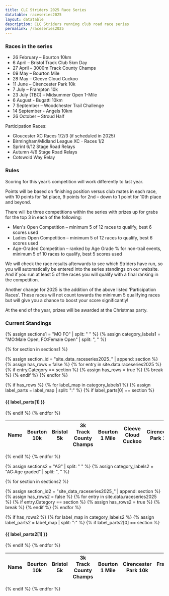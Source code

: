 ```yaml
---
title: CLC Striders 2025 Race Series
datatable: raceseries2025
layout: datatable
description: CLC Striders running club road race series
permalink: /raceseries2025
---
```


### Races in the series

- 26 February – Bourton 10km
- 6 April – Bristol Track Club 5km Day
- 27 April – 3000m Track County Champs
- 09 May – Bourton Mile
- 28 May – Cleeve Cloud Cuckoo
- 11 June – Cirencester Park 10k
- 7 July – Frampton 10k
- 23 July (TBC) – Midsummer Open 1-Mile
- 6 August - Bugatti 10km
- 7 September – Woodchester Trail Challenge
- 14 September - Angels 10km
- 26 October – Stroud Half

Participation Races:
- Gloucester XC Races 1/2/3 (if scheduled in 2025)
- Birmingham/Midland League XC - Races 1/2
- Sprint 6/12 Stage Road Relays
- Autumn 4/6 Stage Road Relays
- Cotswold Way Relay


### Rules

Scoring for this year’s competition will work differently to last year.

Points will be based on finishing position versus club mates in each race, with 10 points for 1st place, 9 points for 2nd – down to 1 point for 10th place and beyond.

There will be three competitions within the series with prizes up for grabs for the top 3 in each of the following:
- Men's Open Competition – minimum 5 of 12 races to qualify, best 6 scores used
- Ladies Open Competition – minimum 5 of 12 races to qualify, best 6 scores used
- Age-Graded Competition – ranked by Age Grade % for non-trail events, minimum 5 of 10 races to qualify, best 5 scores used

We will check the race results afterwards to see which Striders have run, so you will automatically be entered into the series standings on our website. And if you run at least 5 of the races you will qualify with a final ranking in the competition.

Another change for 2025 is the addition of the above listed ‘Participation Races’. These races will not count towards the minimum 5 qualifying races but will give you a chance to boost your score significantly!

At the end of the year, prizes will be awarded at the Christmas party.


### Current Standings

{% assign sections1 = "MO FO" | split: " " %}
{% assign category_labels1 = "MO:Male Open, FO:Female Open" | split: ", " %}

{% for section in sections1 %}
  
  {% assign section_id = "site_data_raceseries2025_" | append: section %}
  {% assign has_rows = false %}
  {% for entry in site.data.raceseries2025 %}
    {% if entry.Category == section %}
      {% assign has_rows = true %}
      {% break %}
    {% endif %}
  {% endfor %}
  
  {% if has_rows %}
    {% for label_map in category_labels1 %}
      {% assign label_parts = label_map | split: ":" %}
      {% if label_parts[0] == section %}
<br/>
<h4>{{ label_parts[1] }}</h4>
      {% endif %}
    {% endfor %}
<table id="{{section_id}}" style="width:100%">
    <thead>
        <tr>
            <th data-field="Name">Name</th>
            <th data-field="bourton10k"><div class="vertical-text">Bourton 10k</div></th>
            <th data-field="bristol"><div class="vertical-text">Bristol 5k</div></th>
            <th data-field="countychamps"><div class="vertical-text">3k Track County Champs</div></th>
            <th data-field="bourton1mile"><div class="vertical-text">Bourton 1 Mile</div></th>
            <th data-field="cleeve"><div class="vertical-text">Cleeve Cloud Cuckoo</div></th>
            <th data-field="cirencester"><div class="vertical-text">Cirencester Park 10k</div></th>
            <th data-field="frampton"><div class="vertical-text">Frampton 10k</div></th>
            <th data-field="midsummer"><div class="vertical-text">Midsummer Open 1-Mile</div></th>
            <th data-field="bugatti"><div class="vertical-text">Bugatti 10k</div></th>
            <th data-field="woodchester"><div class="vertical-text">Woodchester Trail Challenge</div></th>
            <th data-field="angels"><div class="vertical-text">Angels 10k</div></th>
            <th data-field="stroud"><div class="vertical-text">Stroud Half</div></th>
            <th data-field="participationbonus"><div class="vertical-text">Participation bonus</div></th>
            <th data-field="total">Total (best 6)</th>
            <th data-field="rank">Rank (min. 5 fixtures)</th>
        </tr>
    </thead>
</table>
  {% endif %}
{% endfor %}

{% assign sections2 = "AG" | split: " " %}
{% assign category_labels2 = "AG:Age graded" | split: ", " %}

{% for section in sections2 %}
  
  {% assign section_id2 = "site_data_raceseries2025_" | append: section %}
  {% assign has_rows2 = false %}
  {% for entry in site.data.raceseries2025 %}
    {% if entry.Category == section %}
      {% assign has_rows2 = true %}
      {% break %}
    {% endif %}
  {% endfor %}
  
  {% if has_rows2 %}
    {% for label_map in category_labels2 %}
      {% assign label_parts2 = label_map | split: ":" %}
      {% if label_parts2[0] == section %}
<br/>
<h4>{{ label_parts2[1] }}</h4>
      {% endif %}
    {% endfor %}
<table id="{{section_id2}}" style="width:100%">
    <thead>
        <tr>
            <th data-field="Name">Name</th>
            <th data-field="bourton10k"><div class="vertical-text">Bourton 10k</div></th>
            <th data-field="bristol"><div class="vertical-text">Bristol 5k</div></th>
            <th data-field="countychamps"><div class="vertical-text">3k Track County Champs</div></th>
            <th data-field="bourton1mile"><div class="vertical-text">Bourton 1 Mile</div></th>
            <th data-field="cirencester"><div class="vertical-text">Cirencester Park 10k</div></th>
            <th data-field="frampton"><div class="vertical-text">Frampton 10k</div></th>
            <th data-field="midsummer"><div class="vertical-text">Midsummer Open 1-Mile</div></th>
            <th data-field="bugatti"><div class="vertical-text">Bugatti 10k</div></th>
            <th data-field="angels"><div class="vertical-text">Angels 10k</div></th>
            <th data-field="stroud"><div class="vertical-text">Stroud Half</div></th>
            <th data-field="participationbonus"><div class="vertical-text">Participation bonus</div></th>
            <th data-field="total">Total (best 5)</th>
            <th data-field="rank">Rank (min. 5 fixtures)</th>
        </tr>
    </thead>
</table>
  {% endif %}
{% endfor %}

